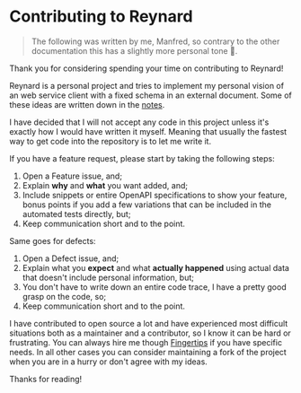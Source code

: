 # Contributing to Reynard

> The following was written by me, Manfred, so contrary to the other documentation this has a slightly more personal tone 🙂.

Thank you for considering spending your time on contributing to Reynard!

Reynard is a personal project and tries to implement my personal vision of an web service client with a fixed schema in an external document. Some of these ideas are written down in the [notes](https://github.com/Manfred/Reynard/blob/main/docs/notes.md).

I have decided that I will not accept any code in this project unless it's exactly how I would have written it myself. Meaning that usually the fastest way to get code into the repository is to let me write it.

If you have a feature request, please start by taking the following steps:

1. Open a Feature issue, and;
2. Explain **why** and **what** you want added, and;
3. Include snippets or entire OpenAPI specifications to show your feature, bonus points if you add a few variations that can be included in the automated tests directly, but;
4. Keep communication short and to the point.

Same goes for defects:

1. Open a Defect issue, and;
2. Explain what you **expect** and what **actually happened** using actual data that doesn't include personal information, but;
3. You don't have to write down an entire code trace, I have a pretty good grasp on the code, so;
4. Keep communication short and to the point.

I have contributed to open source a lot and have experienced most difficult situations both as a maintainer and a contributor, so I know it can be hard or frustrating. You can always hire me though [Fingertips](https://fngtps.com) if you have specific needs. In all other cases you can consider maintaining a fork of the project when you are in a hurry or don't agree with my ideas.

Thanks for reading!